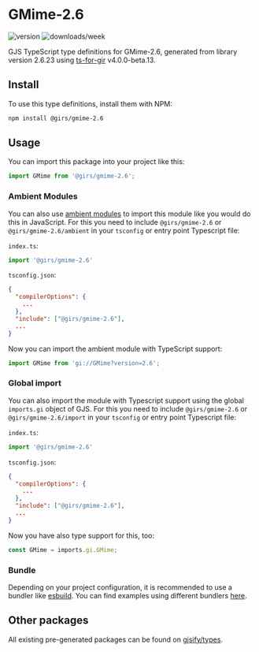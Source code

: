 
# GMime-2.6

![version](https://img.shields.io/npm/v/@girs/gmime-2.6)
![downloads/week](https://img.shields.io/npm/dw/@girs/gmime-2.6)


GJS TypeScript type definitions for GMime-2.6, generated from library version 2.6.23 using [ts-for-gir](https://github.com/gjsify/ts-for-gir) v4.0.0-beta.13.


## Install

To use this type definitions, install them with NPM:
```bash
npm install @girs/gmime-2.6
```

## Usage

You can import this package into your project like this:
```ts
import GMime from '@girs/gmime-2.6';
```

### Ambient Modules

You can also use [ambient modules](https://github.com/gjsify/ts-for-gir/tree/main/packages/cli#ambient-modules) to import this module like you would do this in JavaScript.
For this you need to include `@girs/gmime-2.6` or `@girs/gmime-2.6/ambient` in your `tsconfig` or entry point Typescript file:

`index.ts`:
```ts
import '@girs/gmime-2.6'
```

`tsconfig.json`:
```json
{
  "compilerOptions": {
    ...
  },
  "include": ["@girs/gmime-2.6"],
  ...
}
```

Now you can import the ambient module with TypeScript support: 

```ts
import GMime from 'gi://GMime?version=2.6';
```

### Global import

You can also import the module with Typescript support using the global `imports.gi` object of GJS.
For this you need to include `@girs/gmime-2.6` or `@girs/gmime-2.6/import` in your `tsconfig` or entry point Typescript file:

`index.ts`:
```ts
import '@girs/gmime-2.6'
```

`tsconfig.json`:
```json
{
  "compilerOptions": {
    ...
  },
  "include": ["@girs/gmime-2.6"],
  ...
}
```

Now you have also type support for this, too:

```ts
const GMime = imports.gi.GMime;
```

### Bundle

Depending on your project configuration, it is recommended to use a bundler like [esbuild](https://esbuild.github.io/). You can find examples using different bundlers [here](https://github.com/gjsify/ts-for-gir/tree/main/examples).

## Other packages

All existing pre-generated packages can be found on [gjsify/types](https://github.com/gjsify/types).

